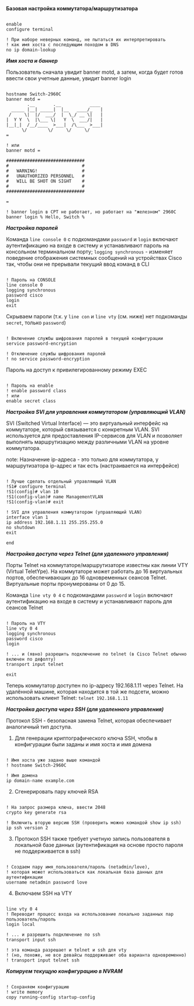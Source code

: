**Базовая настройка коммутатора/маршрутизатора**

```

enable
configure terminal

! При наборе неверных команд, не пытаться их интерпретировать
! как имя хоста с последующим походом в DNS
no ip domain-lookup

```

***Имя хоста и баннер***

Пользователь сначала увидит banner motd, а затем, когда будет готов ввести свои учетные данные, увидит banner login

```

hostname Switch-2960C
banner motd = 
        .__       .__           ____ 
  _____ |__| _____|  |__   ____/_   |
 /     \|  |/  ___/  |  \_/ __ \|   |
|  Y Y  \  |\___ \|   Y  \  ___/|   |
|__|_|  /__/____  >___|  /\___  >___|
      \/        \/     \/     \/     
=

! или
banner motd =

##############################
#                            #
#   WARNING!                 #
#   UNAUTHORIZED PERSONNEL   #
#   WILL BE SHOT ON SIGHT    #
#                            #
##############################

=

! banner login в CPT не работает, но работает на "железном" 2960C
banner login % Hello, Switch %

```

***Настройка паролей***

Команда `line console 0` с подкомандами `password` и `login` включают аутентификацию на входе в систему и устанавливают пароль на консольном терминальном порту;
`logging synchronous` - изменяет поведение отображения системных сообщений на устройствах Cisco так, чтобы они не прерывали текущий ввод команд в CLI

```

! Пароль на CONSOLE
line console 0
logging synchronous
password cisco
login
exit

```

Скрываем пароли (т.к. у `line con` и `line vty` (см. ниже) нет подкоманды `secret`, только `password`)

```

! Включение службы шифрования паролей в текущей конфигурации
service password-encryption

! Отключение службы шифрования паролей
! no service password-encryption

```

Пароль на доступ к привилегированному режиму EXEC

```

! Пароль на enable
! enable password class
! или
enable secret class

```

***Настройка SVI для управления коммутатором (управляющий VLAN)***

SVI (Switched Virtual Interface) — это виртуальный интерфейс на коммутаторе, который связывается с конкретным VLAN. SVI используется для предоставления IP-сервисов для VLAN и позволяет выполнять маршрутизацию между различными VLAN на уровне коммутатора.

note: Назначение ip-адреса - это только для коммутатора, у маршрутизатора ip-адрес и так есть (настраивается на интерфейсе)

```

! Лучше сделать отдельный управляющий VLAN
!S1# configure terminal
!S1(config)# vlan 10
!S1(config-vlan)# name ManagementVLAN
!S1(config-vlan)# exit

! SVI для управления коммутатором (управляющий VLAN)
interface vlan 1
ip address 192.168.1.11 255.255.255.0
no shutdown
exit

end

```

***Настройка доступа через Telnet (для удаленного управления)***

Порты Telnet на коммутаторе/маршрутизаторе известны как линии VTY (Virtual TeletYpe). На коммутаторе может работать до 16 виртуальных портов, обеспечивающих до 16 одновременных сеансов Telnet. Виртуальные порты пронумерованы от 0 до 15.

Команда `line vty 0 4` с подкомандами `password` и `login` включают аутентификацию на входе в систему и устанавливают пароль для сеансов Telnet

```

! Пароль на VTY
line vty 0 4
logging synchronous
password cisco
login

! ... и (явно) разрешить подключение по telnet (в Cisco Telnet обычно включен по дефолту)
transport input telnet

exit

```

Теперь коммутатор доступен по ip-адресу 192.168.1.11 через Telnet. На удалённой машине, которая находится в той же подсети, можно использовать клиент Telnet: `telnet 192.168.1.11`

***Настройка доступа через SSH (для удаленного управления)***

Протокол SSH - безопасная замена Telnet, которая обеспечивает аналогичный тип доступа.

1. Для генерации криптографического ключа SSH, чтобы в конфигурации были заданы и имя хоста и имя домена

```

! Имя хоста уже задано выше командой
! hostname Switch-2960C

! Имя домена
ip domain-name example.com

```

2. Сгенерировать пару ключей RSA

```

! На запрос размера ключа, ввести 2048
crypto key generate rsa

! Включить вторую версию SSH (проверить можно командой show ip ssh)
ip ssh version 2

```

3. Протокол SSH также требует учетную запись пользователя в локальной базе данных (аутентификация на основе просто пароля не поддерживается в ssh)

```

! Создаем пару имя_пользователя/пароль (netadmin/love),
! которая может использоваться как локальная база данных для аутентификации
username netadmin password love

```

4. Включаем SSH на VTY

```

line vty 0 4
! Переводит процесс входа на использование локально заданных пар пользователь/пароль
login local

! ... и разрешить подключение по ssh
transport input ssh

! эта команда разрешает и telnet и ssh для vty
! (но, похоже, не все девайсы поддерживают оба варианта одновременно)
! transport input telnet ssh

```

***Копируем текущую конфигурацию в NVRAM***

```

! Сохраняем конфигурацию
! write memory
copy running-config startup-config

```